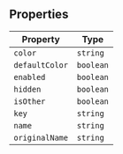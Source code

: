 ## Properties

| Property                                 | Type      |
| ---------------------------------------- | --------- |
| <a id="color"></a> `color`               | `string`  |
| <a id="defaultcolor"></a> `defaultColor` | `boolean` |
| <a id="enabled"></a> `enabled`           | `boolean` |
| <a id="hidden"></a> `hidden`             | `boolean` |
| <a id="isother"></a> `isOther`           | `boolean` |
| <a id="key"></a> `key`                   | `string`  |
| <a id="name"></a> `name`                 | `string`  |
| <a id="originalname"></a> `originalName` | `string`  |
